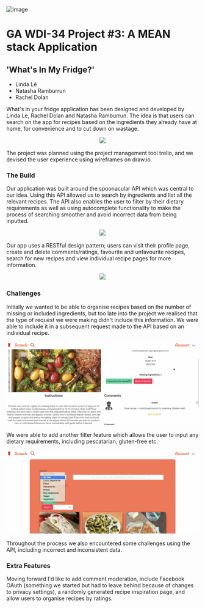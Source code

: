 ![image](https://ga-dash.s3.amazonaws.com/production/assets/logo-9f88ae6c9c3871690e33280fcf557f33.png)
# GA WDI-34  Project #3: A MEAN stack Application
## 'What's In My Fridge?'


 - Linda Lê
 - Natasha Ramburrun
 - Rachel Dolan


 What's in your fridge application has been designed and developed by Linda Le, Rachel Dolan and Natasha Ramburrun. The idea is that users can search on the app for recipes based on the ingredients they already have at home, for convenience and to cut down on wastage.

 <p align="center"><img src='src/assets/images/project-3-home.gif'></p>

 The project was planned using the project management tool trello, and we devised the user experience using wireframes on draw.io.  

 ### The Build


Our application was built around the spoonacular API which was central to our idea. Using this API allowed us to search by ingredients and list all the relevant recipes. The API also enables the user to filter by their dietary requirements as well as using autocomplete functionality to make the process of searching smoother and avoid incorrect data from being inputted.

 <p align="center"><img src='src/assets/images/project-3-search.gif'></p>

 Our app uses a RESTful design pattern; users can visit their profile page, create and delete comments/ratings, favourite and unfavourite recipes, search for new recipes and view individual recipe pages for more information.

  <p align="center"><img src='src/assets/images/project-3-profile.gif.gif'></p>

 ### Challenges

Initially we wanted to be able to organise recipes based on the number of missing or included ingredients, but too late into the project we realised that the type of request we were making didn't include this information. We were able to include it in a subsequent request made to the API based on an individual recipe.

  <p align="center"><img src='src/assets/images/project-3-recipe-show.gif'></p>

We were able to add another filter feature which allows the user to input any dietary requirements, including pescatarian, gluten-free etc.

  <p align="center"><img src='src/assets/images/project-3-search-filter.gif'></p>

Throughout the process we also encountered some challenges using the API, including incorrect and inconsistent data.

 ### Extra Features

Moving forward I'd like to add comment moderation, include Facebook OAuth (something we started but had to leave behind because of changes to privacy settings), a randomly generated recipe inspiration page, and allow users to organise recipes by ratings.
